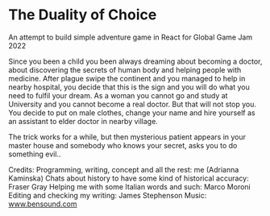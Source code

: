 # The Duality of Choice
An attempt to build simple adventure game in React for Global Game Jam 2022

Since you been a child you been always dreaming about becoming a doctor, about discovering the secrets of human body and helping people with medicine. After plague swipe the continent and you managed to help in nearby hospital, you decide that this is the sign and you will do what you need to fulfil your dream. As a woman you cannot go and study at University and you cannot become a real doctor. But that will not stop you. You decide to put on male clothes, change your name and hire yourself as an assistant to elder doctor in nearby village. 

The trick works for a while, but then mysterious patient appears in your master house and somebody who knows your secret, asks you to do something evil..

Credits: 
Programming, writing, concept and all the rest: me (Adrianna Kaminska)
Chats about history to have some kind of historical accuracy: Fraser Gray
Helping me with some Italian words and such: Marco Moroni
Editing and checking my writing: James Stephenson
Music: www.bensound.com